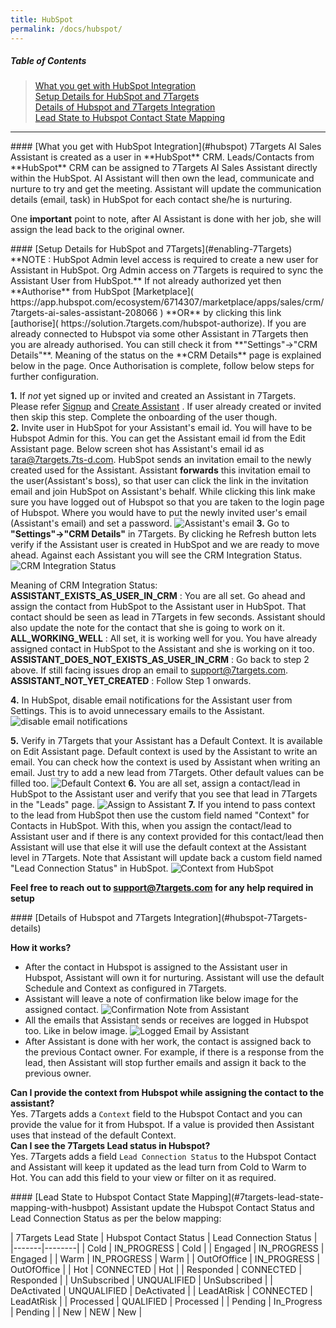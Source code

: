 ```yaml
---
title: HubSpot
permalink: /docs/hubspot/
---
```

##### Table of Contents  
>[What you get with HubSpot Integration](#hubspot)  
>[Setup Details for HubSpot and 7Targets](#enabling-7Targets)  
>[Details of Hubspot and 7Targets Integration](#hubspot-7Targets-details)  
>[Lead State to Hubspot Contact State Mapping](#7targets-lead-state-mapping-with-husbpot)  

---

<a name="hubspot"/>
#### [What you get with HubSpot Integration](#hubspot)
7Targets AI Sales Assistant is created as a user in **HubSpot** CRM.  
Leads/Contacts from **HubSpot** CRM can be assigned to 7Targets AI Sales Assistant directly within the HubSpot. AI Assistant will then own the lead, communicate and nurture to try and get the meeting. Assistant will update the communication details (email, task) in HubSpot for each contact she/he is nurturing. 

One **important** point to note, after AI Assistant is done with her job, she will assign the lead back to the original owner. 

<a name="enabling-7Targets"/>
#### [Setup Details for HubSpot and 7Targets](#enabling-7Targets)
**NOTE : HubSpot Admin level access is required to create a new user for Assistant in HubSpot. Org Admin access on 7Targets is required to sync the Assistant User from HubSpot.** 
If not already authorized yet then **Authorise** from HubSpot [Marketplace]( https://app.hubspot.com/ecosystem/6714307/marketplace/apps/sales/crm/7targets-ai-sales-assistant-208066 ) **OR** by clicking this link [authorise]( https://solution.7targets.com/hubspot-authorize). If you are already connected to Hubspot via some other Assistant in 7Targets then you are already authorised. You can still check it from **"Settings"->"CRM Details"**. Meaning of the status on the **CRM Details** page is explained below in the page. 
Once Authorisation is complete, follow below steps for further configuration. 

**1.** If *not* yet signed up or invited and created an Assistant in 7Targets. Please refer [Signup](/videos/home/#signup) and [Create Assistant](/videos/home/#create-assistant) . If user already created or invited then skip this step. Complete the onboarding of the user though.  
**2.** Invite user in HubSpot for your Assistant's email id. You will have to be Hubspot Admin for this. You can get the Assistant email id from the Edit Assistant page. Below screen shot has Assistant's email id as tara@7targets.7ts-d.com. HubSpot sends an invitation email to the newly created used for the Assistant. Assistant **forwards** this invitation email to the user(Assistant's boss), so that user can click the link in the invitation email and join HubSpot on Assistant's behalf. While clicking this link make sure you have logged out of Hubspot so that you are taken to the login page of Hubspot. Where you would have to put the newly invited user's email (Assistant's email) and set a password.
![Assistant's email](../../../img/assistant-email.png)
**3.** Go to **"Settings"->"CRM Details"** in 7Targets. By clicking he Refresh button lets verify if the Assistant user is created in HubSpot and we are ready to move ahead. Against each Assistant you will see the CRM Integration Status. ![CRM Integration Status](../../../img/crm-integration-status.png)

Meaning of CRM Integration Status:  
**ASSISTANT_EXISTS_AS_USER_IN_CRM** : You are all set. Go ahead and assign the contact from HubSpot to the Assistant user in HubSpot. That contact should be seen as lead in 7Targets in few seconds. Assistant should also update the note for the contact that she is going to work on it.  
**ALL_WORKING_WELL** : All set, it is working well for you. You have already assigned contact in HubSpot to the Assistant and she is working on it too.  
**ASSISTANT_DOES_NOT_EXISTS_AS_USER_IN_CRM** : Go back to step 2 above. If still facing issues drop an email to support@7targets.com.  
**ASSISTANT_NOT_YET_CREATED** : Follow Step 1 onwards.   

**4.** In HubSpot, disable email notifications for the Assistant user from Settings. This is to avoid  unnecessary emails to the Assistant. 
![disable email notifications](../../../img/disable-email-notifications.png)

**5.** Verify in 7Targets that your Assistant has a Default Context. It is available on Edit Assistant page. Default context is used by the Assistant to write an email. You can check how the context is used by Assistant when writing an email. Just try to add a new lead from 7Targets. Other default values can be filled too. 
![Default Context](../../../img/assistant-defaults.png)
**6.** You are all set, assign a contact/lead in HubSpot to the Assistant user and verify that you see that lead in 7Targets in the "Leads" page. 
![Assign to Assistant](../../../img/assign-to-assistant.png)
**7.**  If you intend to pass context to the lead from HubSpot then use the custom field named "Context" for Contacts in HubSpot. With this, when you assign the contact/lead to Assistant user and if there is any context provided for this contact/lead then Assistant will use that else it will use the default context at the Assistant level in 7Targets. Note that Assistant will update back a custom field named "Lead Connection Status" in HubSpot.
![Context from HubSpot](../../../img/context-in-hubspot.png)

**Feel free to reach out to support@7targets.com for any help required in setup**

<a name="hubspot-7Targets-details"/>
#### [Details of Hubspot and 7Targets Integration](#hubspot-7Targets-details)

**How it works?**
- After the contact in Hubspot is assigned to the Assistant user in Hubspot, Assistant will own it for nurturing. Assistant will use the default Schedule and Context as configured in 7Targets. 
- Assistant will leave a note of confirmation like below image for the assigned contact.
![Confirmation Note from Assistant](../../../img/hubspot-7targets-confirmation-note.png)
- All the emails that Assistant sends or receives are logged in Hubspot too. Like in below image. 
![Logged Email by Assistant](../../../img/hubspot-7targets-email.png)
- After Assistant is done with her work, the contact is assigned back to the previous Contact owner. For example, if there is a response from the lead, then Assistant will stop further emails and assign it back to the previous owner. 

**Can I provide the context from Hubspot while assigning the contact to the assistant?**  
Yes. 7Targets adds a `Context` field to the Hubspot Contact and you can provide the value for it from Hubspot. If a value is provided then Assistant uses that instead of the default Context.  
**Can I see the 7Targets Lead status in Hubspot?**  
Yes. 7Targets adds a field `Lead Connection Status` to the Hubspot Contact and Assistant will keep it updated as the lead turn from Cold to Warm to Hot. You can add this field to your view or filter on it as required.  

<a name="7targets-lead-state-mapping-with-husbpot"/>
#### [Lead State to Hubspot Contact State Mapping](#7targets-lead-state-mapping-with-husbpot)
Assistant update the Hubspot Contact Status and Lead Connection Status as per the below mapping:

| 7Targets Lead State | Hubspot Contact Status | Lead Connection Status | 
|-------|--------|
| Cold | IN_PROGRESS | Cold |
| Engaged | IN_PROGRESS | Engaged |
| Warm | IN_PROGRESS | Warm |
| OutOfOffice | IN_PROGRESS | OutOfOffice |
| Hot | CONNECTED | Hot |
| Responded | CONNECTED | Responded |
| UnSubscribed | UNQUALIFIED | UnSubscribed |
| DeActivated | UNQUALIFIED | DeActivated |
| LeadAtRisk | CONNECTED | LeadAtRisk |
| Processed | QUALIFIED | Processed |
| Pending | In_Progress | Pending |
| New | NEW | New |


